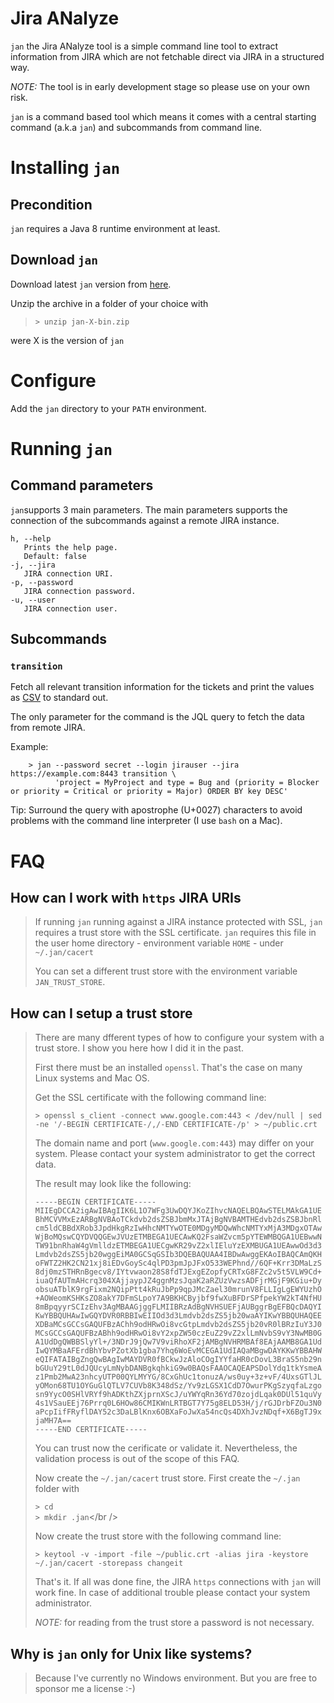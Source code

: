 # Jira ANalyze

`jan` the Jira ANalyze tool is a simple command line tool to extract
information from JIRA which are not fetchable direct via JIRA in a structured
way.

*NOTE:* The tool is in early development stage so please use on your own risk.

`jan` is a command based tool which means it comes with a central starting
command (a.k.a `jan`) and subcommands from command line.

# Installing `jan`

## Precondition

`jan` requires a Java 8 runtime environment at least.

## Download `jan`

Download latest `jan` version from [here](http://www.speexx.de/jan/LATEST).

Unzip the archive in a folder of your choice with 

> `> unzip jan-X-bin.zip`

were X is the version of `jan`

# Configure

Add the `jan` directory to your `PATH` environment.

# Running `jan`

## Command parameters

`jan`supports 3 main parameters. The main parameters supports the connection 
of the subcommands against a remote JIRA instance.

    h, --help
       Prints the help page.
       Default: false
    -j, --jira
       JIRA connection URI.
    -p, --password
       JIRA connection password.
    -u, --user
       JIRA connection user.


## Subcommands

### `transition`

Fetch all relevant transition information for the tickets and print
the values as [CSV](https://en.wikipedia.org/wiki/Comma-separated_values "CSV at Wikipedia")
to standard out.

The only parameter for the command is the JQL query to fetch the data
from remote JIRA.

Example:

        > jan --password secret --login jirauser --jira https://example.com:8443 transition \
              'project = MyProject and type = Bug and (priority = Blocker or priority = Critical or priority = Major) ORDER BY key DESC'

Tip: Surround the query with apostrophe (U+0027) characters to avoid problems with
the command line interpreter (I use `bash` on a Mac).

# FAQ

## How can I work with `https` JIRA URIs

> If running `jan` running against a JIRA instance protected with SSL, `jan`
> requires a trust store with the SSL certificate. `jan` requires this file
> in the user home directory - environment variable `HOME` - under `~/.jan/cacert`
> 
> You can set a different trust store with the environment variable `JAN_TRUST_STORE`.

## How can I setup a trust store

> There are many dfferent types of how to configure your system with a trust store.
> I show you here how I did it in the past.
>
> First there must be an installed `openssl`. That's the case on many Linux systems
> and Mac OS.
>
> Get the SSL certificate with the following command line:
>
> `> openssl s_client -connect www.google.com:443 < /dev/null | sed -ne '/-BEGIN CERTIFICATE-/,/-END CERTIFICATE-/p' > ~/public.crt`
>
> The domain name and port (`www.google.com:443`) may differ on your system.
> Please contact your system administrator to get the correct data.
>
> The result may look like the following:
>
> `-----BEGIN CERTIFICATE-----` <br />
> `MIIEgDCCA2igAwIBAgIIK6L1O7WFg3UwDQYJKoZIhvcNAQELBQAwSTELMAkGA1UE`
> `BhMCVVMxEzARBgNVBAoTCkdvb2dsZSBJbmMxJTAjBgNVBAMTHEdvb2dsZSBJbnRl`
> `cm5ldCBBdXRob3JpdHkgRzIwHhcNMTYwOTE0MDgyMDQwWhcNMTYxMjA3MDgxOTAw`
> `WjBoMQswCQYDVQQGEwJVUzETMBEGA1UECAwKQ2FsaWZvcm5pYTEWMBQGA1UEBwwN`
> `TW91bnRhaW4gVmlldzETMBEGA1UECgwKR29vZ2xlIEluYzEXMBUGA1UEAwwOd3d3`
> `Lmdvb2dsZS5jb20wggEiMA0GCSqGSIb3DQEBAQUAA4IBDwAwggEKAoIBAQCAmQKH`
> `oFWTZ2HK2CN21xj8iEDvGoySc4qlPD3pmJpJFxO533WEPhnd//6QF+Krr3DMaLzS`
> `8dj0mzSTHRnBgecv8/IYtvwaon28S8fdTJExgEZopfyCRTxG8FZc2v5t5VLW9Cd+`
> `iuaQfAUTmAHcrq304XAjjaypJZ4ggnMzsJqaK2aRZUzVwzsADFjrMGjF9KGiu+Dy`
> `obsuATblK9rgFixm2NQipPtt4kRuJbPp9qpJMcZael30mrunV8FLLIgLgEWYUzhO`
> `+AOWeomKSHKsZO8akY7DFmSLpoY7A9BKHCByjbf9fwXuBFDrSPfpekYW2kT4NfHU`
> `8mBpqyyrSCIzEhv3AgMBAAGjggFLMIIBRzAdBgNVHSUEFjAUBggrBgEFBQcDAQYI`
> `KwYBBQUHAwIwGQYDVR0RBBIwEIIOd3d3Lmdvb2dsZS5jb20waAYIKwYBBQUHAQEE`
> `XDBaMCsGCCsGAQUFBzAChh9odHRwOi8vcGtpLmdvb2dsZS5jb20vR0lBRzIuY3J0`
> `MCsGCCsGAQUFBzABhh9odHRwOi8vY2xpZW50czEuZ29vZ2xlLmNvbS9vY3NwMB0G`
> `A1UdDgQWBBSlyYl+/3NDrJ9jQw7V9viRhoXF2jAMBgNVHRMBAf8EAjAAMB8GA1Ud`
> `IwQYMBaAFErdBhYbvPZotXb1gba7Yhq6WoEvMCEGA1UdIAQaMBgwDAYKKwYBBAHW`
> `eQIFATAIBgZngQwBAgIwMAYDVR0fBCkwJzAloCOgIYYfaHR0cDovL3BraS5nb29n`
> `bGUuY29tL0dJQUcyLmNybDANBgkqhkiG9w0BAQsFAAOCAQEAPSDolYdq1tkYsmeA`
> `z1Pmb2MwA23nhcyUTP00QYLMYYG/8CxGhUc1tonuzA/ws0uy+3z+vF/4UxsGTlJL`
> `yOMon68TU1OYGuGlQTLV7CUVb8K348dSz/Yv9zLGSX1CdD7OwurPKgSzyqfaLzgo`
> `sn9YycO0SHlVRYf9hADKthZXjprnXScJ/uYWYqRn36Yd70zojdLqak0DUl51quVy`
> `4s1VSauEEj76Prrq0L6HOw86CMIKWnLRTBGT7Y75g8ELD53H/j/rGJDrbFZOu3N0`
> `aPcpIifFRyflDAY52c3DaLBlKnx6OBXaFoJwXa54ncQs4DXhJvzNDqf+X6BgTJ9x`<br />
> `jaMH7A==`<br />
> `-----END CERTIFICATE-----`
>
> You can trust now the cerificate or validate it. Nevertheless, the validation
> process is out of the scope of this FAQ.
>
> Now create the `~/.jan/cacert` trust store. First create the `~/.jan` folder
> with 
>
> `> cd`<br />
> `> mkdir .jan`</br />
>
> Now create the trust store with the following command line:
>
> `> keytool -v -import -file ~/public.crt -alias jira -keystore ~/.jan/cacert -storepass changeit`
>
> That's it. If all was done fine, the JIRA `https` connections with `jan` will
> work fine. In case of additional trouble please contact your system administrator.
>
> *NOTE:* for reading from the trust store a password is not necessary.

## Why is `jan` only for Unix like systems?

> Because I've currently no Windows environment. But you are free to sponsor me
> a license :-)
